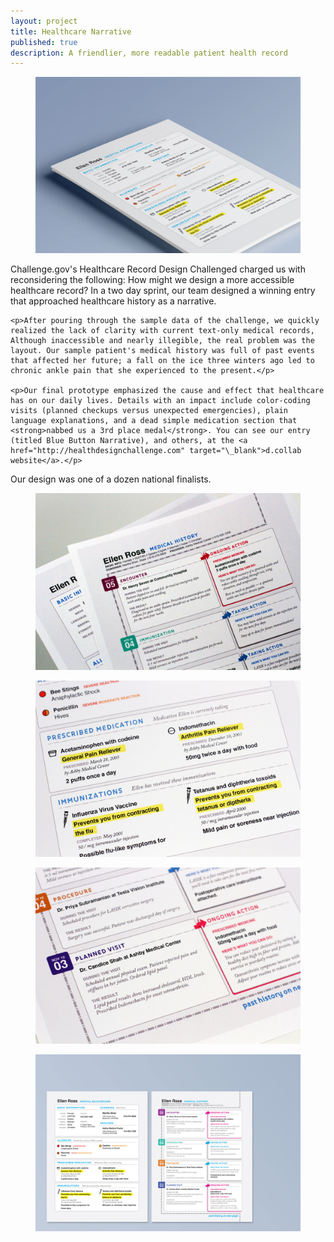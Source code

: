 ```yaml
---
layout: project
title: Healthcare Narrative
published: true
description: A friendlier, more readable patient health record
---
```



<div class="section">
  <div class="subsection">
    <figure>
      <img src="../images/health-cover.jpg" />
    </figure>
  </div>

  <div class="subsection-half">
    <p>Challenge.gov's Healthcare Record Design Challenged charged us with reconsidering the following: How might we design a more accessible healthcare record? In a two day sprint, our team designed a winning entry that approached healthcare history as a narrative.</p>

    <p>After pouring through the sample data of the challenge, we quickly realized the lack of clarity with current text-only medical records, Although inaccessible and nearly illegible, the real problem was the layout. Our sample patient's medical history was full of past events that affected her future; a fall on the ice three winters ago led to chronic ankle pain that she experienced to the present.</p>

    <p>Our final prototype emphasized the cause and effect that healthcare has on our daily lives. Details with an impact include color-coding visits (planned checkups versus unexpected emergencies), plain language explanations, and a dead simple medication section that <strong>nabbed us a 3rd place medal</strong>. You can see our entry (titled Blue Button Narrative), and others, at the <a href="http://healthdesignchallenge.com" target="\_blank">d.collab website</a>.</p>
  </div>

  <div class="subsection-half">
    <p class="big-statement">Our design was one of a dozen national finalists.</p>
  </div>

  <div class="subsection">
    <figure>
      <img src="../images/health-1.jpg" />
    </figure>
  </div>

  <div class="subsection">
    <figure>
      <img src="../images/health-2.jpg" />
    </figure>
  </div>

  <div class="subsection">
    <figure>
      <img src="../images/health-3.jpg" />
    </figure>
  </div>

  <div class="subsection">
    <figure>
      <img src="../images/health-4.jpg" />
    </figure>
  </div>
</div>
